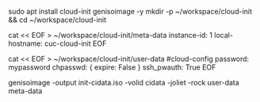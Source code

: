 sudo apt install cloud-init genisoimage -y
mkdir -p ~/workspace/cloud-init && cd ~/workspace/cloud-init


cat << EOF > ~/workspace/cloud-init/meta-data
instance-id: 1
local-hostname: cuc-cloud-init
EOF

cat << EOF > ~/workspace/cloud-init/user-data
#cloud-config
password: mypassword 
chpasswd: { expire: False }
ssh_pwauth: True
EOF

genisoimage -output init-cidata.iso -volid cidata -joliet -rock user-data meta-data


